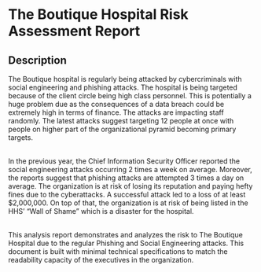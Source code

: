 <h1>The Boutique Hospital Risk Assessment Report</h1>

<h2>Description</h2>
The Boutique hospital is regularly being attacked by cybercriminals with social engineering and phishing attacks. The hospital is being targeted because of the client circle being high class personnel. This is potentially a huge problem due as the consequences of a data breach could be extremely high in terms of finance. The attacks are impacting staff randomly. The latest attacks suggest targeting 12 people at once with people on higher part of the organizational pyramid becoming primary targets.<br /><br />

In the previous year, the Chief Information Security Officer reported the social engineering attacks occurring 2 times a week on average. Moreover, the reports suggest that phishing attacks are attempted 3 times a day on average. The organization is at risk of losing its reputation and paying hefty fines due to the cyberattacks. A successful attack led to a loss of at least $2,000,000. On top of that, the organization is at risk of being listed in the HHS’ “Wall of Shame” which is a disaster for the hospital. <br /><br />

This analysis report demonstrates and analyzes the risk to The Boutique Hospital due to the regular Phishing and Social Engineering attacks. This document is built with minimal technical specifications to match the readability capacity of the executives in the organization. 
